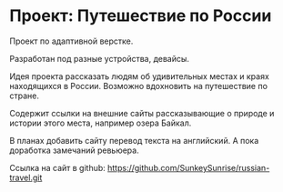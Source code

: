 # Проект: Путешествие по России

Проект по адаптивной верстке.

Разработан под разные устройства, девайсы.

Идея проекта рассказать людям об удивительных местах и краях
находящихся в России. Возможно вдохновить на путешествие по стране.

Содержит ссылки на внешние сайты рассказывающие о природе и истории этого места,
например озера Байкал.

В планах добавить сайту перевод текста на английский.
А пока доработка замечаний ревьюера.

Ссылка на сайт в github:
https://github.com/SunkeySunrise/russian-travel.git